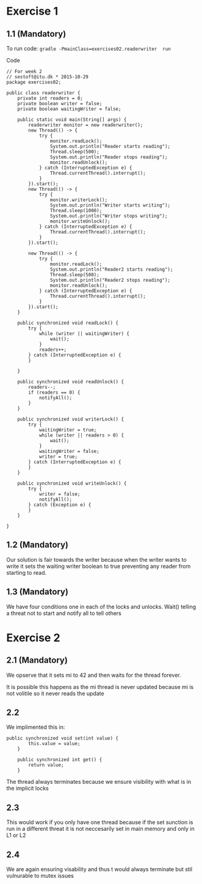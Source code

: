 # Exercise 1

## 1.1  (Mandatory)

To run code: `gradle -PmainClass=exercises02.readerwriter  run`

Code
```
// For week 2
// sestoft@itu.dk * 2015-10-29
package exercises02;

public class readerwriter {
    private int readers = 0;
    private boolean writer = false;
    private boolean waitingWriter = false;

    public static void main(String[] args) {
        readerwriter monitor = new readerwriter();
        new Thread(() -> {
            try {
                monitor.readLock();
                System.out.println("Reader starts reading");
                Thread.sleep(500);
                System.out.println("Reader stops reading");
                monitor.readUnlock();
            } catch (InterruptedException e) {
                Thread.currentThread().interrupt();
            }
        }).start();
        new Thread(() -> {
            try {
                monitor.writerLock();
                System.out.println("Writer starts writing");
                Thread.sleep(1000);
                System.out.println("Writer stops writing");
                monitor.writeUnlock();
            } catch (InterruptedException e) {
                Thread.currentThread().interrupt();
            }
        }).start();

        new Thread(() -> {
            try {
                monitor.readLock();
                System.out.println("Reader2 starts reading");
                Thread.sleep(500);
                System.out.println("Reader2 stops reading");
                monitor.readUnlock();
            } catch (InterruptedException e) {
                Thread.currentThread().interrupt();
            }
        }).start();
    }

    public synchronized void readLock() {
        try {
            while (writer || waitingWriter) {
                wait();
            }
            readers++;
        } catch (InterruptedException e) {
        }

    }

    public synchronized void readUnlock() {
        readers--;
        if (readers == 0) {
            notifyAll();
        }
    }

    public synchronized void writerLock() {
        try {
            waitingWriter = true;
            while (writer || readers > 0) {
                wait();
            }
            waitingWriter = false;
            writer = true;
        } catch (InterruptedException e) {
        }
    }

    public synchronized void writeUnlock() {
        try {
            writer = false;
            notifyAll();
        } catch (Exception e) {
        }
    }

}

``` 

## 1.2  (Mandatory)
Our solution is fair towards the writer because when the writer wants to write it sets the waiting writer boolean to true preventing any reader from starting to read. 


## 1.3 (Mandatory) 
We have four conditions one in each of the locks and unlocks. Wait() telling a threat not to start and notify all to tell others 




# Exercise 2
## 2.1 (Mandatory)
We opserve that it  sets mi to 42 and then waits for the thread forever.

It is possible this happens as the mi thread is never updated because mi is not volitile so it never reads the update 

## 2.2
We implimented this in:
```
public synchronized void set(int value) {
        this.value = value;
    }

    public synchronized int get() {
        return value;
    }
```
The thread always terminates because we ensure visibility with what is in the implicit locks

## 2.3

This would work if you only have one thread  because  if the set sunction is run in a different threat it is not neccesarily set in main memory and only in L1 or L2 

## 2.4
We  are again ensuring visability and thus t would always terminate but stil vulnurable to mutex issues
